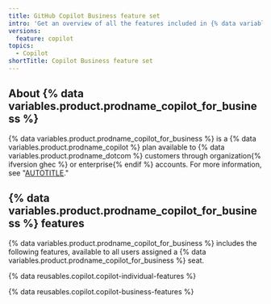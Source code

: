 ```yaml
---
title: GitHub Copilot Business feature set
intro: 'Get an overview of all the features included in {% data variables.product.prodname_copilot_for_business %}.'
versions:
  feature: copilot
topics:
  - Copilot
shortTitle: Copilot Business feature set
---
```


## About {% data variables.product.prodname_copilot_for_business %}

{% data variables.product.prodname_copilot_for_business %} is a {% data variables.product.prodname_copilot %} plan available to {% data variables.product.prodname_dotcom %} customers through organization{% ifversion ghec %} or enterprise{% endif %} accounts. For more information, see "[AUTOTITLE](/copilot/copilot-business/about-github-copilot-business)."

## {% data variables.product.prodname_copilot_for_business %} features

{% data variables.product.prodname_copilot_for_business %} includes the following features, available to all users assigned a {% data variables.product.prodname_copilot_for_business %} seat.

{% data reusables.copilot.copilot-individual-features %}

{% data reusables.copilot.copilot-business-features %}
